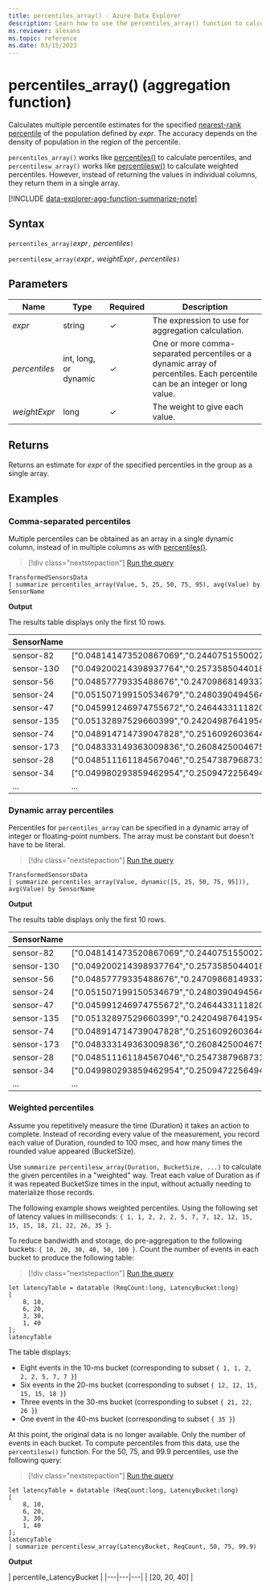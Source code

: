 ```yaml
---
title: percentiles_array() - Azure Data Explorer
description: Learn how to use the percentiles_array() function to calculate estimates for nearest rank percentiles in Azure Data Explorer.
ms.reviewer: alexans
ms.topic: reference
ms.date: 03/15/2023
---
```

# percentiles_array() (aggregation function)

Calculates multiple percentile estimates for the specified [nearest-rank percentile](percentiles-aggfunction.md#nearest-rank-percentile) of the population defined by *expr*. The accuracy depends on the density of population in the region of the percentile.

`percentiles_array()` works like [percentiles()](percentiles-aggfunction.md) to calculate percentiles, and `percentilesw_array()` works like [percentilesw()](percentiles-aggfunction.md) to calculate weighted percentiles. However, instead of returning the values in individual columns, they return them in a single array.

[!INCLUDE [data-explorer-agg-function-summarize-note](../../includes/data-explorer-agg-function-summarize-note.md)]

## Syntax

`percentiles_array(`*expr*`,` *percentiles*`)`

`percentilesw_array(`*expr*`,` *weightExpr*`,` *percentiles*`)`

## Parameters

| Name | Type | Required | Description |
|--|--|--|--|
|*expr* | string | &check; | The expression to use for aggregation calculation.|
|*percentiles*| int, long, or dynamic | &check;| One or more comma-separated percentiles or a dynamic array of percentiles. Each percentile can be an integer or long value.|
|*weightExpr*|long|&check;|The weight to give each value.|

## Returns

Returns an estimate for *expr* of the specified percentiles in the group as a single array.

## Examples

### Comma-separated percentiles

Multiple percentiles can be obtained as an array in a single dynamic column, instead of in multiple columns as with [percentiles()](percentiles-aggfunction.md).

> [!div class="nextstepaction"]
> <a href="https://dataexplorer.azure.com/clusters/help/databases/SampleIoTData?query=H4sIAAAAAAAAAwspSswrTssvyk1NCU7NK84vKnZJLEnk5apRKC7NzU0syqxKVShILUpOzSvJzEktjk8sKkqs1AhLzClN1VEw1VEwAmJTAx0FcyBtaaqpo5BYlg6R1lRIqlSAmOmXmJsKANY0tLFpAAAA" target="_blank">Run the query</a>

```kusto
TransformedSensorsData
| summarize percentiles_array(Value, 5, 25, 50, 75, 95), avg(Value) by SensorName
```

**Output**

The results table displays only the first 10 rows.

|SensorName|percentiles_Value|avg_Value |
|--|--|--|
|sensor-82|["0.048141473520867069","0.24407515500271132","0.48974511106780577","0.74160998970950343","0.94587903204190071"]|0.493950914|
|sensor-130|["0.049200214398937764","0.25735850440187535","0.51206374010048239","0.74182335059053839","0.95210342463616771"]|0.505111463|
|sensor-56|["0.04857779335488676","0.24709868149337144","0.49668762923789589","0.74458470404241883","0.94889104840865857"]|0.497955018|
|sensor-24|["0.051507199150534679","0.24803904945640423","0.50397070213183581","0.75653888126010793","0.9518782718727431"]|0.501084379|
|sensor-47|["0.045991246974755672","0.24644331118208851","0.48089197707088743","0.74475142784472248","0.9518322864959039"]|0.49386228|
|sensor-135|["0.05132897529660399","0.24204987641954018","0.48470113942206461","0.74275730068433621","0.94784079559229406"]|0.494817619|
|sensor-74|["0.048914714739047828","0.25160926036445724","0.49832498850160978","0.75257887767110776","0.94932261924236094"]|0.501627252|
|sensor-173|["0.048333149363009836","0.26084250046756496","0.51288012531934613","0.74964772791583412","0.95156058795294"]|0.505401226|
|sensor-28|["0.048511161184567046","0.2547387968731824","0.50101318228599656","0.75693845702682039","0.95243122486483989"]|0.502066244|
|sensor-34|["0.049980293859462954","0.25094722564949412","0.50914023067384762","0.75571549713447961","0.95176564809278674"]|0.504309494|
|...|...|...|

### Dynamic array percentiles

Percentiles for `percentiles_array` can be specified in a dynamic array of integer or floating-point numbers. The array must be constant but doesn't have to be literal.

> [!div class="nextstepaction"]
> <a href="https://dataexplorer.azure.com/clusters/help/databases/SampleIoTData?query=H4sIAAAAAAAAAwspSswrTssvyk1NCU7NK84vKnZJLEnkqlEoLs3NTSzKrEpVKEgtSk7NK8nMSS2OTywqSqzUCEvMKU3VUUipzEvMzUzWiDbVUTACYlMDHQVzIG1pGqupqaOQWJYOUampkFSpADHdLzE3FQAgg+RhcwAAAA==" target="_blank">Run the query</a>

```kusto
TransformedSensorsData
| summarize percentiles_array(Value, dynamic([5, 25, 50, 75, 95])), avg(Value) by SensorName
```

**Output**

The results table displays only the first 10 rows.

|SensorName|percentiles_Value|avg_Value |
|--|--|--|
|sensor-82|["0.048141473520867069","0.24407515500271132","0.48974511106780577","0.74160998970950343","0.94587903204190071"]|0.493950914|
|sensor-130|["0.049200214398937764","0.25735850440187535","0.51206374010048239","0.74182335059053839","0.95210342463616771"]|0.505111463|
|sensor-56|["0.04857779335488676","0.24709868149337144","0.49668762923789589","0.74458470404241883","0.94889104840865857"]|0.497955018|
|sensor-24|["0.051507199150534679","0.24803904945640423","0.50397070213183581","0.75653888126010793","0.9518782718727431"]|0.501084379|
|sensor-47|["0.045991246974755672","0.24644331118208851","0.48089197707088743","0.74475142784472248","0.9518322864959039"]|0.49386228|
|sensor-135|["0.05132897529660399","0.24204987641954018","0.48470113942206461","0.74275730068433621","0.94784079559229406"]|0.494817619|
|sensor-74|["0.048914714739047828","0.25160926036445724","0.49832498850160978","0.75257887767110776","0.94932261924236094"]|0.501627252|
|sensor-173|["0.048333149363009836","0.26084250046756496","0.51288012531934613","0.74964772791583412","0.95156058795294"]|0.505401226|
|sensor-28|["0.048511161184567046","0.2547387968731824","0.50101318228599656","0.75693845702682039","0.95243122486483989"]|0.502066244|
|sensor-34|["0.049980293859462954","0.25094722564949412","0.50914023067384762","0.75571549713447961","0.95176564809278674"]|0.504309494|
|...|...|...|

### Weighted percentiles

Assume you repetitively measure the time (Duration) it takes an action to complete. Instead of recording every value of the measurement, you record each value of Duration, rounded to 100 msec, and how many times the rounded value appeared (BucketSize).

Use `summarize percentilesw_array(Duration, BucketSize, ...)` to calculate the given percentiles in a "weighted" way. Treat each value of Duration as if it was repeated BucketSize times in the input, without actually needing to materialize those records.

The following example shows weighted percentiles. Using the following set of latency values in milliseconds: `{ 1, 1, 2, 2, 2, 5, 7, 7, 12, 12, 15, 15, 15, 18, 21, 22, 26, 35 }`.

To reduce bandwidth and storage, do pre-aggregation to the following buckets: `{ 10, 20, 30, 40, 50, 100 }`. Count the number of events in each bucket to produce the following table:

> [!div class="nextstepaction"]
> <a href="https://dataexplorer.azure.com/clusters/help/databases/Samples?query=H4sIAAAAAAAAA8tJLVHISSxJzUuuDElMyklVsFVISSwBQhBbIyi10Dm/NK/EKic/L11HwQei0Kk0OTsVIqapwBWtwKUABBY6CoYGOhC2mY6CEYxtrKNgDGMb6iiYGChwxVpzIVsJAGDD8KqDAAAA" target="_blank">Run the query</a>

```kusto
let latencyTable = datatable (ReqCount:long, LatencyBucket:long) 
[ 
    8, 10, 
    6, 20, 
    3, 30, 
    1, 40 
];
latencyTable
```

The table displays:

* Eight events in the 10-ms bucket (corresponding to subset `{ 1, 1, 2, 2, 2, 5, 7, 7 }`)
* Six events in the 20-ms bucket (corresponding to subset `{ 12, 12, 15, 15, 15, 18 }`)
* Three events in the 30-ms bucket (corresponding to subset `{ 21, 22, 26 }`)
* One event  in the 40-ms bucket (corresponding to subset `{ 35 }`)

At this point, the original data is no longer available. Only the number of events in each bucket. To compute percentiles from this data, use the `percentilesw()` function. For the 50, 75, and 99.9 percentiles, use the following query:

> [!div class="nextstepaction"]
> <a href="https://dataexplorer.azure.com/clusters/help/databases/SampleIoTData?query=H4sIAAAAAAAAA1WOQQuCQBCF7/sr3lFhCM2sLLrUtVN0i4hpG0Ja11pXwujHZ8hCzVw+Ho/5xoiHYS9Wd3s+G8EKF/b9fjnayWNTt9YvTG2vhO1QXLf6JkMWQx2g0M+ckCY08JQwDpwRssApYZJAHZfqV6neaNqqYle+BHdxWqwvjTTPEzvHXfRnJYSfCHl/d5YTimJUxB+W4nlIyQAAAA==" target="_blank">Run the query</a>

```kusto
let latencyTable = datatable (ReqCount:long, LatencyBucket:long) 
[ 
    8, 10, 
    6, 20, 
    3, 30, 
    1, 40 
];
latencyTable
| summarize percentilesw_array(LatencyBucket, ReqCount, 50, 75, 99.9)
```

**Output**

| percentile_LatencyBucket |
|---|---|---|
| [20, 20, 40] |
